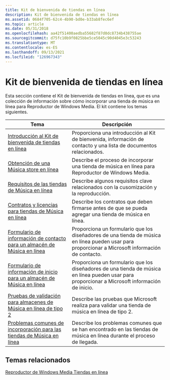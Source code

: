 ```yaml
---
title: Kit de bienvenida de tiendas en línea
description: Kit de bienvenida de tiendas en línea
ms.assetid: 0684f705-62c4-4b90-bd0e-b33ab8fec6ef
ms.topic: article
ms.date: 05/31/2018
ms.openlocfilehash: aa42f51400aedba55682f87d0dc8734b438755ae
ms.sourcegitcommit: d75fc10b9f0825bbe5ce5045c90d4045e3c53243
ms.translationtype: MT
ms.contentlocale: es-ES
ms.lasthandoff: 09/13/2021
ms.locfileid: "126967343"
---
```

# <a name="online-stores-welcome-kit"></a>Kit de bienvenida de tiendas en línea

Esta sección contiene el Kit de bienvenida de tiendas en línea, que es una colección de información sobre cómo incorporar una tienda de música en línea para Reproductor de Windows Media. El kit contiene los temas siguientes.



| Tema                                                                                                          | Descripción                                                                                                        |
|----------------------------------------------------------------------------------------------------------------|--------------------------------------------------------------------------------------------------------------------|
| [Introducción al Kit de bienvenida de tiendas en línea](introduction-to-the-online-stores-welcome-kit.md)             | Proporciona una introducción al Kit de bienvenida, información de contacto y una lista de documentos relacionados.                 |
| [Obtención de una Música store en línea](getting-an-online-music-store-on-board.md)                           | Describe el proceso de incorporar una tienda de música en línea para Reproductor de Windows Media.                         |
| [Requisitos de las tiendas de Música en línea](requirements-for-online-music-stores.md)                               | Describe algunos requisitos clave relacionados con la cusomización y la reproducción.                                               |
| [Contratos y licencias para tiendas de Música en línea](contracts-and-licenses-for-online-music-stores.md)           | Describe los contratos que deben firmarse antes de que se pueda agregar una tienda de música en línea.                 |
| [Formulario de información de contacto para un almacén de Música en línea](contact-information-form-for-an-online-music-store.md)   | Proporciona un formulario que los diseñadores de una tienda de música en línea pueden usar para proporcionar a Microsoft información de contacto. |
| [Formulario de información de inicio para un almacén de Música en línea](startup-information-form-for-an-online-music-store.md)   | Proporciona un formulario que los diseñadores de una tienda de música en línea pueden usar para proporcionar a Microsoft información de inicio. |
| [Pruebas de validación para almacenes de Música en línea de tipo 2](validation-tests-for-type-2-online-music-stores.md)         | Describe las pruebas que Microsoft realiza para validar una tienda de música en línea de tipo 2.                               |
| [Problemas comunes de incorporación para las tiendas de Música en línea](common-on-boarding-problems-for-online-music-stores.md) | Describe los problemas comunes que se han encontrado en las tiendas de música en línea durante el proceso de llegada.         |



 

## <a name="related-topics"></a>Temas relacionados

<dl> <dt>

[Reproductor de Windows Media Tiendas en línea](windows-media-player-online-stores.md)
</dt> </dl>

 

 




